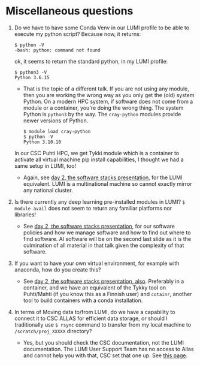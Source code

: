 # Miscellaneous questions

1.  Do we have to have some Conda Venv in our LUMI profile to be able to execute my python script? Because now, it returns:

    ```
    $ python -V
    -bash: python: command not found
    ```

    ok, it seems to return the standard python, in my LUMI profile:

    ```
    $ python3 -V
    Python 3.6.15
    ```

    -   That is the topic of a different talk. If you are not using any module, 
        then you are working the wrong way as you only get the (old) system Python. 
        On a modern HPC system, if software does not come from a module or a container, you're doing the wrong thing. 
        The system Python is `python3`  by the way. The `cray-python` modules provide newer versions of Python.

        ```
        $ module load cray-python
        $ python -V 
        Python 3.10.10
        ```
   
    In our CSC Puhti HPC, we get Tykki module which is a container to activate all virtual machine pip install capabilities, I thought we had a same setup in LUMI, too!

    -   Again, see [day 2, the software stacks presentation](extra_2_07_LUMI_Software_Stacks.md), for the LUMI equivalent. 
        LUMI is a multinational machine so cannot exactly mirror any national cluster.

2.  Is there currently any deep learning pre-installed modules in LUMI? 
     `$ module avail` does not seem to return any familiar platforms nor libraries!

    -   See [day 2, the software stacks presentation](extra_2_07_LUMI_Software_Stacks.md), for our software policies 
        and how we manage software and how to find out where to find software. 
        AI software will be on the second last slide as it is the culmination of all material 
        in that talk given the complexity of that software.

3.  If you want to have your own virtual environment, for example with anaconda, how do you create this?

    -   See [day 2, the software stacks presentation, also](extra_2_07_LUMI_Software_Stacks.md). 
        Preferably in a container, and we have an equivalent of the Tykky tool on Puhti/Mahti 
        (if you know this as a Finnish user) and `cotainr`, another tool to build containers with a conda installation.

4.  In terms of Moving data to/from LUMI, do we have a capability to connect it to CSC ALLAS for efficient data storage, 
    or should I traditionally use `$ rsync` command to transfer from my local machine to `/scratch/proj_XXXXX` directory?

    -   Yes, but you should check the CSC documentation, not the LUMI documentation. 
        The LUMI User Support Team has no access to Allas and cannot help you with that, CSC set that one up. 
        See [this page](https://docs.csc.fi/data/Allas/allas_lumi/).
